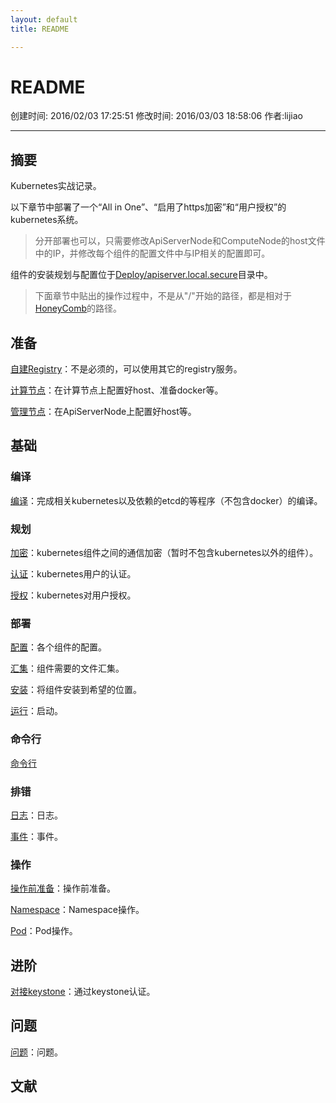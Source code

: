 ```yaml
---
layout: default
title: README

---
```


# README
创建时间: 2016/02/03 17:25:51  修改时间: 2016/03/03 18:58:06 作者:lijiao

----

## 摘要

Kubernetes实战记录。

以下章节中部署了一个“All in One”、“启用了https加密”和“用户授权”的kubernetes系统。

>分开部署也可以，只需要修改ApiServerNode和ComputeNode的host文件中的IP，并修改每个组件的配置文件中与IP相关的配置即可。

组件的安装规划与配置位于[Deploy/apiserver.local.secure](../Deploy/apiserver.local.secure)目录中。

>下面章节中贴出的操作过程中，不是从"/"开始的路径，都是相对于[HoneyComb](https://github.com/lijiaocn/HoneyComb/tree/v0.0.4)的路径。

## 准备

[自建Registry](./Basic/Registry.md)：不是必须的，可以使用其它的registry服务。

[计算节点](./Basic/ComputeNode.md)：在计算节点上配置好host、准备docker等。

[管理节点](./Basic/ApiServerNode.md)：在ApiServerNode上配置好host等。

## 基础

### 编译

[编译](./Basic/Compile.md)：完成相关kubernetes以及依赖的etcd的等程序（不包含docker）的编译。

### 规划

[加密](./Basic/Secure.md)：kubernetes组件之间的通信加密（暂时不包含kubernetes以外的组件）。

[认证](./Basic/Authn.md)：kubernetes用户的认证。

[授权](./Basic/Authz.md)：kubernetes对用户授权。

### 部署

[配置](./Basic/Config.md)：各个组件的配置。

[汇集](./Basic/Prepare.md)：组件需要的文件汇集。

[安装](./Basic/Install.md)：将组件安装到希望的位置。

[运行](./Basic/Run.md)：启动。

### 命令行

[命令行](./Basic/Cli.md)

### 排错

[日志](./Basic/Log.md)：日志。

[事件](./Basic/Events.md)：事件。

### 操作

[操作前准备](./Operation/Prepare.md)：操作前准备。

[Namespace](./Operation/Namespace.md)：Namespace操作。

[Pod](./Operation/Pod.md)：Pod操作。

## 进阶

[对接keystone](./Advanced/keystone.md)：通过keystone认证。

## 问题

[问题](./Questions.md)：问题。

## 文献

